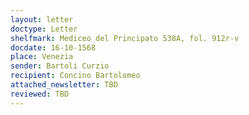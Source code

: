 ```yaml
---
layout: letter
doctype: Letter
shelfmark: Mediceo del Principato 538A, fol. 912r-v
docdate: 16-10-1568
place: Venezia
sender: Bartoli Curzio
recipient: Concino Bartolomeo
attached_newsletter: TBD
reviewed: TBD
---
```


